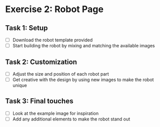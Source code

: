 # Exercise 2: Robot Page

## Task 1: Setup
- [ ] Download the robot template provided
- [ ] Start building the robot by mixing and matching the available images

## Task 2: Customization
- [ ] Adjust the size and position of each robot part
- [ ] Get creative with the design by using new images to make the robot unique

## Task 3: Final touches
- [ ] Look at the example image for inspiration
- [ ] Add any additional elements to make the robot stand out
